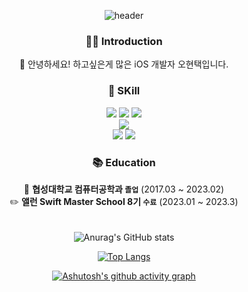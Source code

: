 <div align="center">
  
![header](https://capsule-render.vercel.app/api?type=Waving&color=75BDE0&height=250&section=header&text=Welcome!&desc=to%20🧑🏻‍💻%20Hyuntaek's%20Profile&fontSize=50%&fontColor=ffffff )

  
### 👨‍💻 Introduction
  👋 안녕하세요! 하고싶은게 많은 iOS 개발자 오현택입니다.


### 📌 SKill

<img src="https://img.shields.io/badge/-iOS-%23000000?logo=Apple&logoColor=white"/>
<img src="https://img.shields.io/badge/Swift-%23F05138?logo=swift&logoColor=white"/>
<img src="https://img.shields.io/badge/UIkit-%232396F3?logo=UIkit&logoColor=white"/>
<br>
<img src="https://img.shields.io/badge/Firebase-%23FFCA28?logo=Firebase&logoColor=white"/>
<br>
<img src="https://img.shields.io/badge/Figma-%23F24E1E?logo=figma&logoColor=white"/>
<img src="https://img.shields.io/badge/Git-%23F05032?logo=Git&logoColor=white"/>

### 📚 Education

🏫 **협성대학교 컴퓨터공학과 `졸업`** (2017.03 ~ 2023.02)<br/>
✏️ **앨런 Swift Master School 8기 `수료`** (2023.01 ~ 2023.3)<br/>
  ㅤ
  
![Anurag's GitHub stats](https://github-readme-stats.vercel.app/api?username=HyunTaekO&show_icons=true&theme=tokyonight)
  
[![Top Langs](https://github-readme-stats.vercel.app/api/top-langs/?username=HyunTaekO&layout=compact)](https://github.com/choi-ik/github-readme-stats)

[![Ashutosh's github activity graph](https://github-readme-activity-graph.vercel.app/graph?username=HyunTaekO&theme=react-dark)](https://github.com/ashutosh00710/github-readme-activity-graph)

</div>
<!--
**HyunTaekO/HyunTaekO** is a ✨ _special_ ✨ repository because its `README.md` (this file) appears on your GitHub profile.

Here are some ideas to get you started:

- 🔭 I’m currently working on ...
- 🌱 I’m currently learning ...
- 👯 I’m looking to collaborate on ...
- 🤔 I’m looking for help with ...
- 💬 Ask me about ...
- 📫 How to reach me: ...
- 😄 Pronouns: ...
- ⚡ Fun fact: ...
-->
